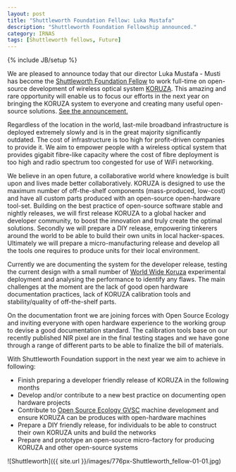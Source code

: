 ```yaml
---
layout: post
title: "Shuttleworth Foundation Fellow: Luka Mustafa"
description: "Shuttleworth Foundation Fellowship announced."
category: IRNAS
tags: [Shuttleworth fellows, Future]
---
```

{% include JB/setup %}

We are pleased to announce today that our director Luka Mustafa - Musti has become the [Shuttleworth Foundation Fellow](https://shuttleworthfoundation.org/fellows/luka-mustafa/) to work full-time on open-source development of wireless optical system [KORUZA](www.koruza.net). This amazing and rare opportunity will enable us to focus our efforts in the next year on bringing the KORUZA system to everyone and creating many useful open-source solutions. [See the announcement.](https://shuttleworthfoundation.org/thinking/thinking-luka-mustafa/)

Regardless of the location in the world, last-mile broadband infrastructure is deployed extremely slowly and is in the great majority significantly outdated. The cost of infrastructure is too high for profit-driven companies to provide it. We aim to empower people with a wireless optical system that provides gigabit fibre-like capacity where the cost of fibre deployment is too high and radio spectrum too congested for use of WiFi networking. 

We believe in an open future, a collaborative world where knowledge is built upon and lives made better collaboratively. KORUZA is designed to use the maximum number of off-the-shelf components (mass-produced, low-cost) and have all custom parts produced with an open-source open-hardware tool-set. Building on the best practice of open-source software stable and nightly releases, we will first release KORUZA to a global hacker and developer community, to boost the innovation and truly create the optimal solutions. Secondly we will prepare a DIY release, empowering tinkerers around the world to be able to build their own units in local hacker-spaces. Ultimately we will prepare a micro-manufacturing release and develop all the tools one requires to produce units for their local environment.

Currently we are documenting the system for the developer release, testing the current design with a small number of [World Wide Koruza](http://koruza.net/WorldWideExperiment) experimental deployment and analysing the performance to identify any flaws. The main challenges at the moment are the lack of good open hardware documentation practices, lack of KORUZA calibration tools and stability/quality of off-the-shelf parts.

On the documentation front we are joining forces with Open Source Ecology and inviting everyone with open hardware experience to the working group to devise a good documentation standard. The calibration tools base on our recently published NIR pixel are in the final testing stages and we have gone through a range of different parts to be able to finalize the bill of materials.

With Shuttleworth Foundation support in the next year we aim to achieve in following:

 * Finish preparing a developer friendly release of KORUZA in the following months
 * Develop and/or contribute to a new best practice on documenting open hardware projects
 * Contribute to [Open Source Ecology GVSC](http://opensourceecology.org/gvcs/) machine development and ensure KORUZA can be produces with open-hardware machines
 * Prepare a DIY friendly release, for individuals to be able to construct their own KORUZA units and build the networks
 * Prepare and prototype an open-source micro-factory for producing KORUZA and other open-source systems
 
 ![Shuttleworth]({{ site.url }}/images/776px-Shuttleworth_fellow-01-01.jpg)